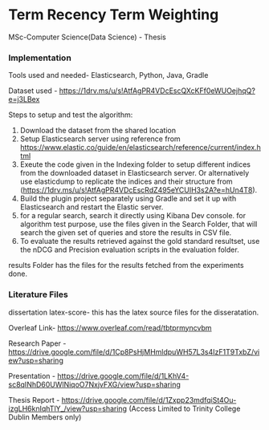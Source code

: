 # Term Recency Term Weighting
MSc-Computer Science(Data Science) - Thesis

### Implementation 
Tools used and needed- 
Elasticsearch, Python, Java, Gradle

Dataset used - https://1drv.ms/u/s!AtfAgPR4VDcEscQXcKFf0eWUOejhqQ?e=j3LBex

Steps to setup and test the algorithm:
1. Download the dataset from the shared location
2. Setup Elasticsearch server using reference from https://www.elastic.co/guide/en/elasticsearch/reference/current/index.html
3. Exeute the code given in the Indexing folder to setup different indices from the downloaded dataset in Elasticsearch server. 
Or alternatively use elasticdump to replicate the indices and their structure from (https://1drv.ms/u/s!AtfAgPR4VDcEscRdZ495eYCUIH3s2A?e=hUn4T8).
4. Build the plugin project separately using Gradle and set it up with Elasticsearch and restart the Elastic server.
5. for a regular search, search it directly using Kibana Dev console. 
for algorithm test purpose, use the files given in the Search Folder, that will search the given set of queries and store the results in CSV file.
6. To evaluate the results retrieved against the gold standard resultset, use the nDCG and Precision evaluation scripts in the evaluation folder.

results Folder has the files for the results fetched from the experiments done.

### Literature Files
dissertation latex-score- this has the latex source files for the disseratation.

Overleaf Link- https://www.overleaf.com/read/tbtprmyncvbm

Research Paper - https://drive.google.com/file/d/1Cp8PsHjMHmldpuWH57L3s4IzF1T9TxbZ/view?usp=sharing

Presentation - https://drive.google.com/file/d/1LKhV4-sc8qINhD60UWlNiqoO7NxjvFXG/view?usp=sharing

Thesis Report - https://drive.google.com/file/d/1Zxpp23mdfqiSt4Ou-izgLH6knIqhTlY_/view?usp=sharing
(Access Limited to Trinity College Dublin Members only)
